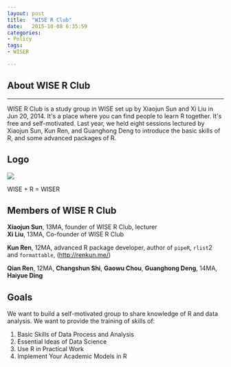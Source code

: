 ```yaml
---
layout: post
title:  "WISE R Club"
date:   2015-10-08 6:35:59
categories: 
- Policy 
tags:
- WISER

---
```



## About WISE R Club

---

WISE R Club is a study group in WISE set up by Xiaojun Sun and Xi Liu in Jun 20, 2014. It's a place where you can find people to learn R together. It's free and self-motivated.
Last year, we held eight sessions lectured by Xiaojun Sun, Kun Ren, and Guanghong Deng to introduce the basic skills of R, and some advanced packages of R.

## Logo

![](http://i.imgbox.com/LmByIf0e.jpg)

WISE + R = WISER

## Members of WISE R Club

**Xiaojun Sun**, 13MA, founder of WISE R Club, lecturer  
**Xi Liu**, 13MA, Co-founder of WISE R Club 

**Kun Ren**, 12MA, advanced R package developer, author of `pipeR`, `rlist`2 and 	`formattable`, (<http://renkun.me/>)
   
**Qian Ren**, 12MA, 
  **Changshun Shi**, **Gaowu Chou**, **Guanghong Deng**, 14MA, **Haiyue Ding** 
  
## Goals
We want to build a self-motivated group to share knowledge of R and data analysis. We want to provide the training of skills of:

1. Basic Skills of Data Process and Analysis
2. Essential Ideas of Data Science
3. Use R in Practical Work
4. Implement Your Academic Models in R

